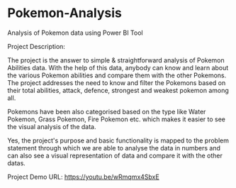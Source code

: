 # Pokemon-Analysis
Analysis of Pokemon data using Power BI Tool

Project Description:

The project is the answer to simple & straightforward analysis of Pokemon Abilities data. 
With the help of this data, anybody can know and learn about the various Pokemon abilities and compare them with the other Pokemons. The project addresses the need to know and filter the Pokemons based on their total abilities, attack, defence, strongest and weakest pokemon among all.

Pokemons have been also categorised based on the type like Water Pokemon, Grass Pokemon, Fire Pokemon etc. which makes it easier to see the visual analysis of the data. 

Yes, the project's purpose and basic functionality is mapped to the problem statement through which we are able to analyse the data in numbers and can also see a visual representation of data and compare it with the other datas.

Project Demo URL: https://youtu.be/wRmqmx4SbxE
